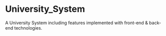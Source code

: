# University_System
A University System including features implemented with front-end &amp; back-end technologies.
